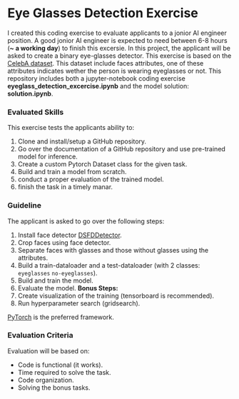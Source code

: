 # Eye Glasses Detection Exercise
I created this coding exercise to evaluate applicants to a jonior AI engineer position. A good jonior AI engineer is expected to need between 6-8 hours (**~ a working day**) to finish this excersie. In this project, the applicant will be asked to create a binary eye-glasses detector. This exercise is based on the [CelebA dataset](http://mmlab.ie.cuhk.edu.hk/projects/CelebA.html). This dataset include faces attributes, one of these attributes indicates wether the person is wearing eyeglasses or not. This repository includes both a jupyter-notebook coding exercise **eyeglass_detection_excercise.ipynb** and the model solution: **solution.ipynb**.


### Evaluated Skills
This exercise tests the applicants ability to:
1. Clone and install/setup a GitHub repository.
2. Go over the documentation of a GitHub repository and use pre-trained model for inference.
3. Create a custom Pytorch Dataset class for the given task.
4. Build and train a model from scratch.
5. conduct a proper evaluation of the trained model.
6. finish the task in a timely manar.


### Guideline
The applicant is asked to go over the following steps:
1. Install face detector [DSFDDetector](https://github.com/hukkelas/DSFD-Pytorch-Inference).
2. Crop faces using face detector.
3. Separate faces with glasses and those without glasses using the attributes.
4. Build a train-dataloader and a test-dataloader (with 2 classes: `eyeglasses` `no-eyeglasses`).
5. Build and train the model.
6. Evaluate the model.
**Bonus Steps:**
7. Create visualization of the training (tensorboard is recommended).
8. Run hyperparameter search (gridsearch).




[PyTorch](https://pytorch.org/) is the preferred framework.

### Evaluation Criteria
Evaluation will be based on:
- Code is functional (it works).
- Time required to solve the task.
- Code organization.
- Solving the bonus tasks.

